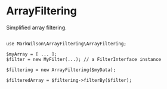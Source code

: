 # ArrayFiltering

Simplified array filtering.

````

use MarkWilson\ArrayFiltering\ArrayFiltering;

$myArray = [ ... ];
$filter = new MyFilter(...); // a FilterInterface instance

$filtering = new ArrayFiltering($myData);

$filteredArray = $filtering->filterBy($filter);

````
